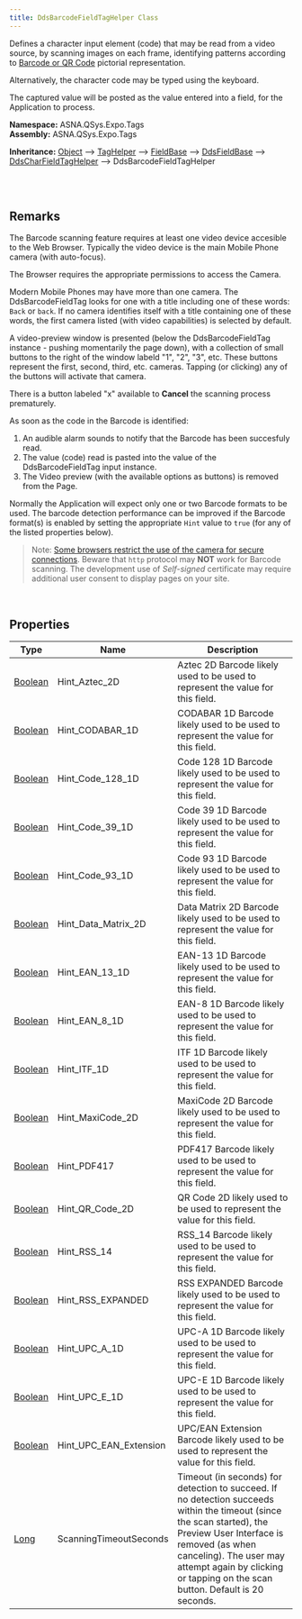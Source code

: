 ```yaml
---
title: DdsBarcodeFieldTagHelper Class
---
```


Defines a character input element (code) that may be read from a video source, by scanning images on each frame, identifying patterns according to [Barcode or QR Code](https://qr.io/blog/barcode-vs-qr-code-101-ultimate-comparison/) pictorial representation.

Alternatively, the character code may be typed using the keyboard. 

The captured value will be posted as the value entered into a field, for the Application to process.

**Namespace:** ASNA.QSys.Expo.Tags <br/>
**Assembly:** ASNA.QSys.Expo.Tags

**Inheritance:** [Object](https://docs.microsoft.com/en-us/dotnet/api/system.object) --> [TagHelper](https://docs.microsoft.com/en-us/dotnet/api/microsoft.aspnetcore.razor.taghelpers.taghelper) --> [FieldBase](/reference/asna-qsys-expo/expo-tags/field-base.html) --> [DdsFieldBase](/reference/asna-qsys-expo/expo-tags/dds-field-base.html) --> [DdsCharFieldTagHelper](/reference/asna-qsys-expo/expo-tags/dds-char-field-tag-helper.html) --> DdsBarcodeFieldTagHelper

<br>
<br>

## Remarks

The Barcode scanning feature requires at least one video device accesible to the Web Browser. Typically the video device is the main Mobile Phone camera (with auto-focus).

The Browser requires the appropriate permissions to access the Camera.

Modern Mobile Phones may have more than one camera. The DdsBarcodeFieldTag looks for one with a title including one of these words: `Back` or `back`. If no camera identifies itself with a title containing one of these words, the first camera listed (with video capabilities) is selected by default.

A video-preview window is presented (below the DdsBarcodeFieldTag instance - pushing momentarily the page down), with a collection of small buttons to the right of the window labeld "1", "2", "3", etc. These buttons represent the first, second, third, etc. cameras. Tapping (or clicking) any of the buttons will activate that camera.

There is a button labeled "x" available to **Cancel** the scanning process prematurely.

As soon as the code in the Barcode is identified:

1. An audible alarm sounds to notify that the Barcode has been succesfuly read.
2. The value (code) read is pasted into the value of the DdsBarcodeFieldTag input instance. 
3. The Video preview (with the available options as buttons) is removed from the Page.

Normally the Application will expect only one or two Barcode formats to be used. The barcode detection performance can be improved if the Barcode format(s) is enabled by setting the appropriate `Hint` value to `true` (for any of the listed properties below).

>Note: [Some browsers restrict the use of the camera for secure connections](https://www.digicert.com/blog/https-only-features-in-browsers). Beware that `http` protocol may **NOT** work for Barcode scanning. The development use of *Self-signed* certificate may require additional user consent to display pages on your site.

<br>

## Properties

| Type | Name | Description 
| --- | --- | --- 
| [Boolean](https://docs.microsoft.com/en-us/dotnet/api/system.boolean)  | Hint_Aztec_2D | Aztec 2D Barcode likely used to be used to represent the value for this field. 
| [Boolean](https://docs.microsoft.com/en-us/dotnet/api/system.boolean)  | Hint_CODABAR_1D | CODABAR 1D Barcode likely used to be used to represent the value for this field. 
| [Boolean](https://docs.microsoft.com/en-us/dotnet/api/system.boolean)  | Hint_Code_128_1D | Code 128 1D Barcode likely used to be used to represent the value for this field. 
| [Boolean](https://docs.microsoft.com/en-us/dotnet/api/system.boolean)  | Hint_Code_39_1D | Code 39 1D Barcode likely used to be used to represent the value for this field.
| [Boolean](https://docs.microsoft.com/en-us/dotnet/api/system.int64)  | Hint_Code_93_1D | Code 93 1D Barcode likely used to be used to represent the value for this field. 
| [Boolean](https://docs.microsoft.com/en-us/dotnet/api/system.boolean)  | Hint_Data_Matrix_2D | Data Matrix 2D Barcode likely used to be used to represent the value for this field. 
| [Boolean](https://docs.microsoft.com/en-us/dotnet/api/system.boolean)  | Hint_EAN_13_1D | EAN-13 1D Barcode likely used to be used to represent the value for this field.
| [Boolean](https://docs.microsoft.com/en-us/dotnet/api/system.boolean)  | Hint_EAN_8_1D | EAN-8 1D Barcode likely used to be used to represent the value for this field. 
| [Boolean](https://docs.microsoft.com/en-us/dotnet/api/system.boolean)  | Hint_ITF_1D | ITF 1D Barcode likely used to be used to represent the value for this field. | 
| [Boolean](https://docs.microsoft.com/en-us/dotnet/api/system.boolean)  | Hint_MaxiCode_2D | MaxiCode 2D Barcode likely used to be used to represent the value for this field. 
| [Boolean](https://docs.microsoft.com/en-us/dotnet/api/system.boolean)  | Hint_PDF417 | PDF417 Barcode likely used to be used to represent the value for this field. | 
| [Boolean](https://docs.microsoft.com/en-us/dotnet/api/system.boolean)  | Hint_QR_Code_2D | QR Code 2D likely used to be used to represent the value for this field. | 
| [Boolean](https://docs.microsoft.com/en-us/dotnet/api/system.boolean)  | Hint_RSS_14 | RSS_14 Barcode likely used to be used to represent the value for this field. | 
| [Boolean](https://docs.microsoft.com/en-us/dotnet/api/system.boolean)  | Hint_RSS_EXPANDED | RSS EXPANDED Barcode likely used to be used to represent the value for this field. | 
| [Boolean](https://docs.microsoft.com/en-us/dotnet/api/system.boolean)  | Hint_UPC_A_1D | UPC-A 1D Barcode likely used to be used to represent the value for this field. 
| [Boolean](https://docs.microsoft.com/en-us/dotnet/api/system.boolean)  | Hint_UPC_E_1D | UPC-E 1D Barcode likely used to be used to represent the value for this field. 
| [Boolean](https://docs.microsoft.com/en-us/dotnet/api/system.boolean)  | Hint_UPC_EAN_Extension | UPC/EAN Extension Barcode likely used to be used to represent the value for this field. 
| [Long](https://docs.microsoft.com/en-us/dotnet/api/system.int64) | ScanningTimeoutSeconds | Timeout (in seconds) for detection to succeed. If no detection succeeds within the timeout (since the scan started), the Preview User Interface is removed (as when canceling). The user may attempt again by clicking or tapping on the scan button. Default is 20 seconds.

<br>
<br>

